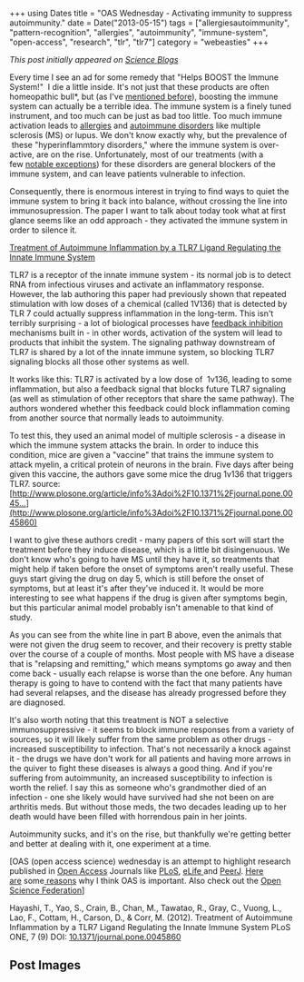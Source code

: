 +++
using Dates
title = "OAS Wednesday - Activating immunity to suppress autoimmunity."
date = Date("2013-05-15")
tags = ["allergiesautoimmunity", "pattern-recognition", "allergies", "autoimmunity", "immune-system", "open-access", "research", "tlr", "tlr7"]
category = "webeasties"
+++

_This post initially appeared on [Science Blogs](http://scienceblogs.com/webeasties)_

Every time I see an ad for some remedy that "Helps BOOST the Immune System!"  I die a little inside. It's not just that these products are often homeopathic bull*, but (as I've [mentioned before](/node/145852)), boosting the immune system can actually be a terrible idea. The immune system is a finely tuned instrument, and too much can be just as bad too little. Too much immune activation leads to [allergies](http://scienceblogs.com/webeasties/2011/11/15/allergies-101/) and [autoimmune disorders](http://scienceblogs.com/webeasties/category/immune_system/allergies-and-autoimmunity/) like multiple sclerosis (MS) or lupus. We don't know exactly why, but the prevalence of  these "hyperinflammtory disorders," where the immune system is over-active, are on the rise. Unfortunately, most of our treatments (with a few [notable exceptions](http://scienceblogs.com/webeasties/2012/06/06/leveraging-immunology-research-to-treat-disease/)) for these disorders are general blockers of the immune system, and can leave patients vulnerable to infection.

Consequently, there is enormous interest in trying to find ways to quiet the immune system to bring it back into balance, without crossing the line into immunosupression. The paper I want to talk about today took what at first glance seems like an odd approach - they activated the immune system in order to silence it.

[Treatment of Autoimmune Inflammation by a TLR7 Ligand Regulating the Innate Immune System](http://www.plosone.org/article/info%3Adoi%2F10.1371%2Fjournal.pone.0045860)

TLR7 is a receptor of the innate immune system - its normal job is to detect RNA from infectious viruses and activate an inflammatory response. However, the lab authoring this paper had previously shown that repeated stimulation with low doses of a chemical (called 1V136) that is detected by TLR 7 could actually suppress inflammation in the long-term. This isn't terribly surprising - a lot of biological processes have [feedback inhibition](http://highered.mcgraw-hill.com/olcweb/cgi/pluginpop.cgi?it=swf::535::535::/sites/dl/free/0072437316/120070/bio10.swf::Feedback%20Inhibition%20of%20Biochemical%20Pathways) mechanisms built in - in other words, activation of the system will lead to products that inhibit the system. The signaling pathway downstream of TLR7 is shared by a lot of the innate immune system, so blocking TLR7 signaling blocks all those other systems as well.

It works like this: TLR7 is activated by a low dose of  1v136, leading to some inflammation, but also a feedback signal that blocks future TLR7 signaling (as well as stimulation of other receptors that share the same pathway). The authors wondered whether this feedback could block inflammation coming from another source that normally leads to autoimmunity.

To test this, they used an animal model of multiple sclerosis - a disease in which the immune system attacks the brain. In order to induce this condition, mice are given a "vaccine" that trains the immune system to attack myelin, a critical protein of neurons in the brain. Five days after being given this vaccine, the authors gave some mice the drug 1v136 that triggers TLR7.
 source: [http://www.plosone.org/article/info%3Adoi%2F10.1371%2Fjournal.pone.0045…](http://www.plosone.org/article/info%3Adoi%2F10.1371%2Fjournal.pone.0045860)

I want to give these authors credit - many papers of this sort will start the treatment before they induce disease, which is a little bit disingenuous. We don't know who's going to have MS until they have it, so treatments that might help if taken before the onset of symptoms aren't really useful. These guys start giving the drug on day 5, which is still before the onset of symptoms, but at least it's after they've induced it. It would be more interesting to see what happens if the drug is given after symptoms begin, but this particular animal model probably isn't amenable to that kind of study.

As you can see from the white line in part B above, even the animals that were not given the drug seem to recover, and their recovery is pretty stable over the course of a couple of months. Most people with MS have a disease that is "relapsing and remitting," which means symptoms go away and then come back - usually each relapse is worse than the one before. Any human therapy is going to have to contend with the fact that many patients have had several relapses, and the disease has already progressed before they are diagnosed.

It's also worth noting that this treatment is NOT a selective immunosuppressive - it seems to block immune responses from a variety of sources, so it will likely suffer from the same problem as other drugs - increased susceptibility to infection. That's not necessarily a knock against it - the drugs we have don't work for all patients and having more arrows in the quiver to fight these diseases is always a good thing. And if you're suffering from autoimmunity, an increased susceptibility to infection is worth the relief. I say this as someone who's grandmother died of an infection - one she likely would have survived had she not been on are arthritis meds. But without those meds, the two decades leading up to her death would have been filled with horrendous pain in her joints.

Autoimmunity sucks, and it's on the rise, but thankfully we're getting better and better at dealing with it, one experiment at a time.

[OAS (open access science) wednesday is an attempt to highlight research published in [Open Access](/tag/open-access) Journals like [PLoS](http://www.plos.org/publications/journals/), [eLife ](http://scienceblogs.com/webeasties/2013/03/20/oas-wednesday-location-location-location/www.elifesciences.org/)and [PeerJ](https://peerj.com/). [Here are](http://scienceblogs.com/webeasties/2012/02/21/the-future-of-science-pub/) some[ reasons](http://scienceblogs.com/webeasties/2013/02/12/peerj-the-science-journal-we-need-and-deserve/) why I think OAS is important. Also check out the [Open Science Federation](http://opensciencefederation.com/about/)]

Hayashi, T., Yao, S., Crain, B., Chan, M., Tawatao, R., Gray, C., Vuong, L., Lao, F., Cottam, H., Carson, D., & Corr, M. (2012). Treatment of Autoimmune Inflammation by a TLR7 Ligand Regulating the Innate Immune System PLoS ONE, 7 (9) DOI: [10.1371/journal.pone.0045860](http://dx.doi.org/10.1371/journal.pone.0045860)

      
  

 ## Post Images


